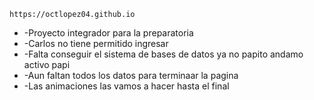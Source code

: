 	https://octlopez04.github.io
<ul>
<li>-Proyecto integrador para la preparatoria</li>		
<li>-Carlos no tiene permitido ingresar</li>	
<li>-Falta conseguir el sistema de bases de datos ya no papito andamo activo papi </li> 
<li>-Aun faltan todos los datos para terminaar la pagina</li>	
<li>-Las animaciones las vamos a hacer hasta el final</li>	
</ul>


